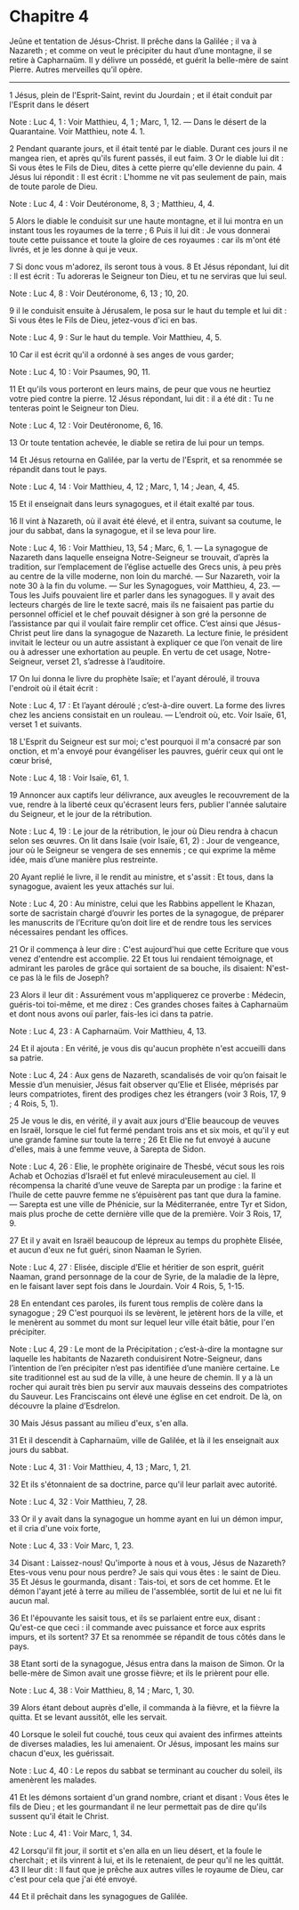 # Chapitre 4

Jeûne et tentation de Jésus-Christ.
Il prêche dans la Galilée ; il va à Nazareth ; et comme on veut le précipiter du haut d’une montagne, il se retire à Capharnaüm.
Il y délivre un possédé, et guérit la belle-mère de saint Pierre.
Autres merveilles qu’il opère.

***

1 Jésus, plein de l'Esprit-Saint, revint du Jourdain ; et il était conduit par l'Esprit dans le désert

<span class="bible-note">Note : </span> Luc 4, 1 : Voir Matthieu, 4, 1 ; Marc, 1, 12. ― Dans le désert de la Quarantaine. Voir Matthieu, note 4. 1.

2 Pendant quarante jours, et il était tenté par le diable. Durant ces jours il ne mangea rien, et après qu'ils furent passés, il eut faim. 3 Or le diable lui dit : Si vous êtes le Fils de Dieu, dites à cette pierre qu'elle devienne du pain. 4 Jésus lui répondit : Il est écrit : L'homme ne vit pas seulement de pain, mais de toute parole de Dieu.

<span class="bible-note">Note : </span> Luc 4, 4 : Voir Deutéronome, 8, 3 ; Matthieu, 4, 4.

5 Alors le diable le conduisit sur une haute montagne, et il lui montra en un instant tous les royaumes de la terre ; 6 Puis il lui dit : Je vous donnerai toute cette puissance et toute la gloire de ces royaumes : car ils m'ont été livrés, et je les donne à qui je veux.

7 Si donc vous m'adorez, ils seront tous à vous. 8 Et Jésus répondant, lui dit : Il est écrit : Tu adoreras le Seigneur ton Dieu, et tu ne serviras que lui seul.

<span class="bible-note">Note : </span> Luc 4, 8 : Voir Deutéronome, 6, 13 ; 10, 20.

9 il le conduisit ensuite à Jérusalem, le posa sur le haut du temple et lui dit : Si vous êtes le Fils de Dieu, jetez-vous d'ici en bas.

<span class="bible-note">Note : </span> Luc 4, 9 : Sur le haut du temple. Voir Matthieu, 4, 5.

10 Car il est écrit qu'il a ordonné à ses anges de vous garder;

<span class="bible-note">Note : </span> Luc 4, 10 : Voir Psaumes, 90, 11.

11 Et qu'ils vous porteront en leurs mains, de peur que vous ne heurtiez votre pied contre la pierre. 12 Jésus répondant, lui dit : il a été dit : Tu ne tenteras point le Seigneur ton Dieu.

<span class="bible-note">Note : </span> Luc 4, 12 : Voir Deutéronome, 6, 16.

13 Or toute tentation achevée, le diable se retira de lui pour un temps.


14 Et Jésus retourna en Galilée, par la vertu de l'Esprit, et sa renommée se répandit dans tout le pays.

<span class="bible-note">Note : </span> Luc 4, 14 : Voir Matthieu, 4, 12 ; Marc, 1, 14 ; Jean, 4, 45.

15 Et il enseignait dans leurs synagogues, et il était exalté par tous.


16 Il vint à Nazareth, où il avait été élevé, et il entra, suivant sa coutume, le jour du sabbat, dans la synagogue, et il se leva pour lire.

<span class="bible-note">Note : </span> Luc 4, 16 : Voir Matthieu, 13, 54 ; Marc, 6, 1. ― La synagogue de Nazareth dans laquelle enseigna Notre-Seigneur se trouvait, d’après la tradition, sur l’emplacement de l’église actuelle des Grecs unis, à peu près au centre de la ville moderne, non loin du marché. ― Sur Nazareth, voir la note 30 à la fin du volume. ― Sur les Synagogues, voir Matthieu, 4, 23. ― Tous les Juifs pouvaient lire et parler dans les synagogues. Il y avait des lecteurs chargés de lire le texte sacré, mais ils ne faisaient pas partie du personnel officiel et le chef pouvait désigner à son gré la personne de l’assistance par qui il voulait faire remplir cet office. C’est ainsi que Jésus-Christ peut lire dans la synagogue de Nazareth. La lecture finie, le président invitait le lecteur ou un autre assistant à expliquer ce que l’on venait de lire ou à adresser une exhortation au peuple. En vertu de cet usage, Notre-Seigneur, verset 21, s’adresse à l’auditoire.

17 On lui donna le livre du prophète Isaïe; et l'ayant déroulé, il trouva l'endroit où il était écrit :

<span class="bible-note">Note : </span> Luc 4, 17 : Et l’ayant déroulé ; c’est-à-dire ouvert. La forme des livres chez les anciens consistait en un rouleau. ― L’endroit où, etc. Voir Isaïe, 61, verset 1 et suivants.

18 L'Esprit du Seigneur est sur moi; c'est pourquoi il m'a consacré par son onction, et m'a envoyé pour évangéliser les pauvres, guérir ceux qui ont le cœur brisé,

<span class="bible-note">Note : </span> Luc 4, 18 : Voir Isaïe, 61, 1.

19 Annoncer aux captifs leur délivrance, aux aveugles le recouvrement de la vue, rendre à la liberté ceux qu'écrasent leurs fers, publier l'année salutaire du Seigneur, et le jour de la rétribution.

<span class="bible-note">Note : </span> Luc 4, 19 : Le jour de la rétribution, le jour où Dieu rendra à chacun selon ses œuvres. On lit dans Isaïe (voir Isaïe, 61, 2) : Jour de vengeance, jour où le Seigneur se vengera de ses ennemis ; ce qui exprime la même idée, mais d’une manière plus restreinte.

20 Ayant replié le livre, il le rendit au ministre, et s'assit : Et tous, dans la synagogue, avaient les yeux attachés sur lui.

<span class="bible-note">Note : </span> Luc 4, 20 : Au ministre, celui que les Rabbins appellent le Khazan, sorte de sacristain chargé d’ouvrir les portes de la synagogue, de préparer les manuscrits de l’Ecriture qu’on doit lire et de rendre tous les services nécessaires pendant les offices.

21 Or il commença à leur dire : C'est aujourd'hui que cette Ecriture que vous venez d'entendre est accomplie. 22 Et tous lui rendaient témoignage, et admirant les paroles de grâce qui sortaient de sa bouche, ils disaient: N'est-ce pas là le fils de Joseph?


23 Alors il leur dit : Assurément vous m'appliquerez ce proverbe : Médecin, guéris-toi toi-même, et me direz : Ces grandes choses faites à Capharnaüm et dont nous avons ouï parler, fais-les ici dans ta patrie.

<span class="bible-note">Note : </span> Luc 4, 23 : A Capharnaüm. Voir Matthieu, 4, 13.

24 Et il ajouta : En vérité, je vous dis qu'aucun prophète n'est accueilli dans sa patrie.

<span class="bible-note">Note : </span> Luc 4, 24 : Aux gens de Nazareth, scandalisés de voir qu’on faisait le Messie d’un menuisier, Jésus fait observer qu’Elie et Elisée, méprisés par leurs compatriotes, firent des prodiges chez les étrangers (voir 3 Rois, 17, 9 ; 4 Rois, 5, 1).

25 Je vous le dis, en vérité, il y avait aux jours d'Elie beaucoup de veuves en Israël, lorsque le ciel fut fermé pendant trois ans et six mois, et qu'il y eut une grande famine sur toute la terre ; 26 Et Elie ne fut envoyé à aucune d'elles, mais à une femme veuve, à Sarepta de Sidon.

<span class="bible-note">Note : </span> Luc 4, 26 : Elie, le prophète originaire de Thesbé, vécut sous les rois Achab et Ochozias d’Israël et fut enlevé miraculeusement au ciel. Il récompensa la charité d’une veuve de Sarepta par un prodige : la farine et l’huile de cette pauvre femme ne s’épuisèrent pas tant que dura la famine. ― Sarepta est une ville de Phénicie, sur la Méditerranée, entre Tyr et Sidon, mais plus proche de cette dernière ville que de la première. Voir 3 Rois, 17, 9.

27 Et il y avait en Israël beaucoup de lépreux au temps du prophète Elisée, et aucun d'eux ne fut guéri, sinon Naaman le Syrien.

<span class="bible-note">Note : </span> Luc 4, 27 : Elisée, disciple d’Elie et héritier de son esprit, guérit Naaman, grand personnage de la cour de Syrie, de la maladie de la lèpre, en le faisant laver sept fois dans le Jourdain. Voir 4 Rois, 5, 1-15.

28 En entendant ces paroles, ils furent tous remplis de colère dans la synagogue ; 29 C'est pourquoi ils se levèrent, le jetèrent hors de la ville, et le menèrent au sommet du mont sur lequel leur ville était bâtie, pour l'en précipiter.

<span class="bible-note">Note : </span> Luc 4, 29 : Le mont de la Précipitation ; c’est-à-dire la montagne sur laquelle les habitants de Nazareth conduisirent Notre-Seigneur, dans l’intention de l’en précipiter n’est pas identifiée d’une manière certaine. Le site traditionnel est au sud de la ville, à une heure de chemin. Il y a là un rocher qui aurait très bien pu servir aux mauvais desseins des compatriotes du Sauveur. Les Franciscains ont élevé une église en cet endroit. De là, on découvre la plaine d’Esdrelon.

30 Mais Jésus passant au milieu d'eux, s'en alla.


31 Et il descendit à Capharnaüm, ville de Galilée, et là il les enseignait aux jours du sabbat.

<span class="bible-note">Note : </span> Luc 4, 31 : Voir Matthieu, 4, 13 ; Marc, 1, 21.

32 Et ils s'étonnaient de sa doctrine, parce qu'il leur parlait avec autorité.

<span class="bible-note">Note : </span> Luc 4, 32 : Voir Matthieu, 7, 28.


33 Or il y avait dans la synagogue un homme ayant en lui un démon impur, et il cria d'une voix forte,

<span class="bible-note">Note : </span> Luc 4, 33 : Voir Marc, 1, 23.

34 Disant : Laissez-nous! Qu'importe à nous et à vous, Jésus de Nazareth? Etes-vous venu pour nous perdre? Je sais qui vous êtes : le saint de Dieu. 35 Et Jésus le gourmanda, disant : Tais-toi, et sors de cet homme. Et le démon l'ayant jeté à terre au milieu de l'assemblée, sortit de lui et ne lui fit aucun mal.

36 Et l'épouvante les saisit tous, et ils se parlaient entre eux, disant : Qu'est-ce que ceci : il commande avec puissance et force aux esprits impurs, et ils sortent? 37 Et sa renommée se répandit de tous côtés dans le pays.


38 Etant sorti de la synagogue, Jésus entra dans la maison de Simon. Or la belle-mère de Simon avait une grosse fièvre; et ils le prièrent pour elle.

<span class="bible-note">Note : </span> Luc 4, 38 : Voir Matthieu, 8, 14 ; Marc, 1, 30.

39 Alors étant debout auprès d'elle, il commanda à la fièvre, et la fièvre la quitta. Et se levant aussitôt, elle les servait.


40 Lorsque le soleil fut couché, tous ceux qui avaient des infirmes atteints de diverses maladies, les lui amenaient. Or Jésus, imposant les mains sur chacun d'eux, les guérissait.

<span class="bible-note">Note : </span> Luc 4, 40 : Le repos du sabbat se terminant au coucher du soleil, ils amenèrent les malades.

41 Et les démons sortaient d'un grand nombre, criant et disant : Vous êtes le fils de Dieu ; et les gourmandant il ne leur permettait pas de dire qu'ils sussent qu'il était le Christ.

<span class="bible-note">Note : </span> Luc 4, 41 : Voir Marc, 1, 34.


42 Lorsqu'il fit jour, il sortit et s'en alla en un lieu désert, et la foule le cherchait ; et ils vinrent à lui, et ils le retenaient, de peur qu'il ne les quittât. 43 Il leur dit : Il faut que je prêche aux autres villes le royaume de Dieu, car c'est pour cela que j'ai été envoyé.


44 Et il prêchait dans les synagogues de Galilée.

